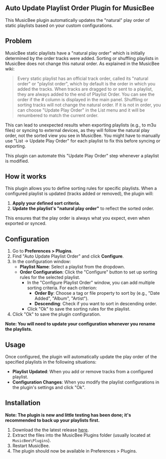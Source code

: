 ## Auto Update Playlist Order Plugin for MusicBee

This MusicBee plugin automatically updates the "natural" play order of static playlists based on your custom configurations.

## Problem

MusicBee static playlists have a "natural play order" which is initially determined by the order tracks were added.  Sorting or shuffling playlists in MusicBee does not change this natural order. As explained in the MusicBee wiki:

> Every static playlist has an official track order, called its "natural order" or "playlist order", which by default is the order in which you added the tracks. When tracks are dragged to or sent to a playlist, they are always added to the end of Playlist Order. You can see the order if the # column is displayed in the main panel. Shuffling or sorting tracks will not change the natural order.
> If it is not in order, you can choose "Update Play Order" in the List menu and it will be renumbered to match the current order.

This can lead to unexpected results when exporting playlists (e.g., to m3u files) or syncing to external devices, as they will follow the natural play order, not the sorted view you see in MusicBee. You might have to manually use "List -> Update Play Order" for each playlist to fix this before syncing or exporting.

This plugin can automate this "Update Play Order" step whenever a playlist is modified.

## How it works

This plugin allows you to define sorting rules for specific playlists. When a configured playlist is updated (tracks added or removed), the plugin will:

1. **Apply your defined sort criteria.**
2. **Update the playlist's "natural play order"** to reflect the sorted order.

This ensures that the play order is always what you expect, even when exported or synced.

## Configuration

1.  Go to **Preferences > Plugins**.
2.  Find "Auto Update Playlist Order" and click **Configure**.
3.  In the configuration window:
    *   **Playlist Name**: Select a playlist from the dropdown.
    *   **Order Configuration**: Click the "Configure" button to set up sorting rules for the selected playlist.
        *   In the "Configure Playlist Order" window, you can add multiple sorting criteria. For each criterion:
            *   **Order By**: Choose a tag or file property to sort by (e.g., "Date Added", "Album", "Artist").
            *   **Descending**: Check if you want to sort in descending order.
        *   Click "Ok" to save the sorting rules for the playlist.
4.  Click "Ok" to save the plugin configuration.

**Note: You will need to update your configuration whenever you rename the playlists.**

## Usage

Once configured, the plugin will automatically update the play order of the specified playlists in the following situations:

*   **Playlist Updated**: When you add or remove tracks from a configured playlist.
*   **Configuration Changes**: When you modify the playlist configurations in the plugin's settings and click "Ok".

## Installation

**Note: The plugin is new and little testing has been done; it's recommended to back up your playlists first.**

1.  Download the the latest release [here](https://github.com/fiso64/MusicBee-Auto-Update-Playlist-Order/releases).
2.  Extract the files into the MusicBee Plugins folder (usually located at `MusicBee\Plugins`).
3.  Restart MusicBee.
4.  The plugin should now be available in Preferences > Plugins.
